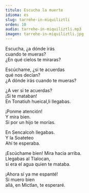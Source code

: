 ```yaml
---
titulo: Escucha la muerte
idioma: es
slug: tarrehe-in-miquiliztli
orden: 10
audio: tarrehe-in-miquiliztli.mp3
imagen: tarrehe-in-miquiliztli.jpg
---
```


Escucha, ¿a dónde irás<br>
cuando te mueras?<br>
¿En qué cielos te miraras?<br>

Escúchame, ¿si te acuerdas<br>
qué nos decían?<br>
¿A dónde irás cuando te mueras?<br>

¿A ver si te acuerdas?<br>
¡Si te mataban!<br>
En Tonatiuh hueical,li llegabas.<br>

¡Ponme atención!<br>
Y mira bien.<br>
Si por un hijo te morías.<br>

En Sencalcoh llegabas.<br>
Y la Soateteo<br>
Ahí te esperaba.<br>

¡Escúchame bien! Mira hacia arriba.<br>
Llegabas al Tlalocan,<br>
si era el agua quien te mataba.<br>

¡Ahora sí ya me espanté!<br>
Si muero bien<br>
allá, en Mictlan, te esperaré.<br>
